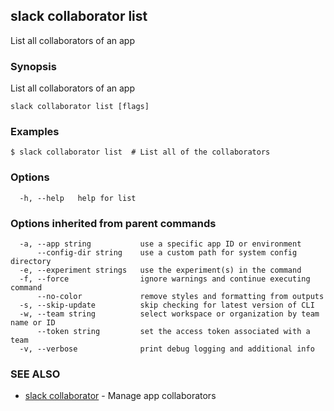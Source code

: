 ## slack collaborator list

List all collaborators of an app

### Synopsis

List all collaborators of an app

```
slack collaborator list [flags]
```

### Examples

```
$ slack collaborator list  # List all of the collaborators
```

### Options

```
  -h, --help   help for list
```

### Options inherited from parent commands

```
  -a, --app string           use a specific app ID or environment
      --config-dir string    use a custom path for system config directory
  -e, --experiment strings   use the experiment(s) in the command
  -f, --force                ignore warnings and continue executing command
      --no-color             remove styles and formatting from outputs
  -s, --skip-update          skip checking for latest version of CLI
  -w, --team string          select workspace or organization by team name or ID
      --token string         set the access token associated with a team
  -v, --verbose              print debug logging and additional info
```

### SEE ALSO

* [slack collaborator](slack_collaborator)	 - Manage app collaborators

